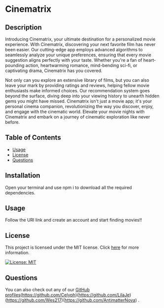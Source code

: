 # Cinematrix

## Description

Introducing Cinematrix, your ultimate destination for a personalized movie experience. With Cinematrix, discovering your next favorite film has never been easier. Our cutting-edge app employs advanced algorithms to seamlessly analyze your unique preferences, ensuring that every movie suggestion aligns perfectly with your taste. Whether you're a fan of heart-pounding action, heartwarming romance, mind-bending sci-fi, or captivating drama, Cinematrix has you covered.

Not only can you explore an extensive library of films, but you can also leave your mark by providing ratings and reviews, helping fellow movie enthusiasts make informed choices. Our recommendation system goes beyond the surface, diving deep into your viewing history to unearth hidden gems you might have missed. Cinematrix isn't just a movie app; it's your personal cinema companion, revolutionizing the way you discover, enjoy, and engage with the cinematic world. Elevate your movie nights with Cinematrix and embark on a journey of cinematic exploration like never before.

## Table of Contents

- [Usage](#usage)
- [License](#license)
- [Questions](#questions)

## Installation

Open your terminal and use npm i to download all the required dependencies.

## Usage

Follow the URl link and create an account and start finding movies!!


## License

This project is licensed under the MIT license. Click [here](https://opensource.org/licenses/MIT) for more information.

[![License: MIT](https://img.shields.io/badge/License-MIT-yellow.svg)](https://opensource.org/licenses/MIT)


## Questions

 You can also check out any of our [GitHub profiles](https://github.com/JordanEngland)(https://github.com/Celyph)(https://github.com/LilaJe)(https://github.com/Wes217)(https://github.com/AntimatterNova) .
